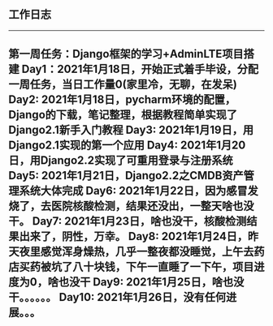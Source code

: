 ## 工作日志
------
**第一周任务：Django框架的学习+AdminLTE项目搭建**
Day1：2021年1月18日，开始正式着手毕设，分配一周任务，当日工作量0(家里冷，无聊，在发呆)
Day2: 2021年1月18日，pycharm环境的配置，Django的下载，笔记整理，根据教程简单实现了Django2.1新手入门教程
Day3:
2021年1月19日，用Django2.1实现的第一个应用
Day4:
2021年1月20日，用Django2.2实现了可重用登录与注册系统
Day5:
2021年1月21日，Django2.2之CMDB资产管理系统大体完成
Day6:
2021年1月22日，因为感冒发烧了，去医院核酸检测，结果还没出，一整天啥也没干。
Day7:
2021年1月23日，啥也没干，核酸检测结果出来了，阴性，万幸。
Day8:
2021年1月24日，昨天夜里感觉浑身燥热，几乎一整夜都没睡觉，上午去药店买药被坑了八十块钱，下午一直睡了一下午，项目进度为0，啥也没干
Day9:
2021年1月25日，啥也没干。。。。。。
Day10:
2021年1月26日，没有任何进展。。。
------
